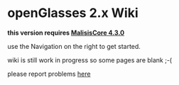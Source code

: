 # openGlasses 2.x Wiki
**this version requires [MalisisCore 4.3.0](https://minecraft.curseforge.com/projects/malisiscore/files/2381988)**

use the Navigation on the right to get started.

wiki is still work in progress so some pages are blank ;-(

please report problems [here](https://github.com/ben-mkiv/OCGlasses/issues/new)